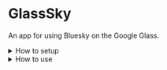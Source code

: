 # GlassSky
An app for using Bluesky on the Google Glass.
<details>
<summary>
How to setup
</summary>
  
## How to setup
1. Install the app using [`adb`](https://developer.android.com/tools/help/adb.html)
```
    adb install GlassSky.apk
```
2. Get a new [app password](https://bsky.app/settings/app-passwords)

  ![image](https://github.com/user-attachments/assets/246e7257-63c6-4a6b-9fff-b0ec11b06a3c)

4. Generate a QR code with your handle
5. Open the app and scan the QR code
   
  ![bsky](https://github.com/user-attachments/assets/1e99f50b-c4ec-4893-a7b1-f6bb2a7e3714)

6. Generate another QR code with your app password, and scan it
</details>
<details>
  <summary>
    How to use
  </summary>
  
  ## How to use
  From the main page, there are three things you can do:
  1. Make a new post
  2. View your profile page
  3. Open a feed

### Making a new post
To make a new post, select the New Post card on the main menu.
You can add three things to your post: text, a photo, and a video.
To add text, select the first card in the menu. This will let you speak, and will add the transcribed text to your post.
You can add either a photo or a video to your post (but not both). To do so, either use the camera button (short press for photo, long press for video) or select the card in the menu.
Finally, to post, select the rightmost card.
### Viewing a feed
TODO

</details>
